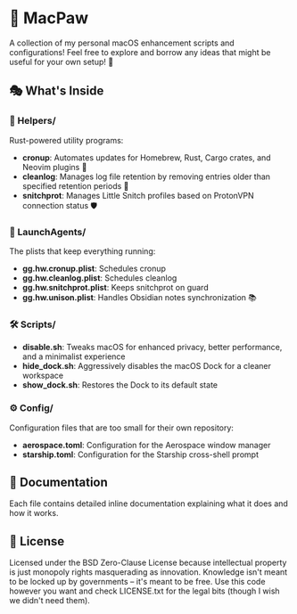 # 🍎 MacPaw

A collection of my personal macOS enhancement scripts and configurations! Feel free to explore and borrow any ideas that might be useful for your own setup! 🐻

## 🎭 What's Inside

### 🔧 Helpers/
Rust-powered utility programs:
- **cronup**: Automates updates for Homebrew, Rust, Cargo crates, and Neovim plugins 🎩
- **cleanlog**: Manages log file retention by removing entries older than specified retention periods 🫧
- **snitchprot**: Manages Little Snitch profiles based on ProtonVPN connection status 🛡️

### 🚀 LaunchAgents/
The plists that keep everything running:
- **gg.hw.cronup.plist**: Schedules cronup
- **gg.hw.cleanlog.plist**: Schedules cleanlog
- **gg.hw.snitchprot.plist**: Keeps snitchprot on guard
- **gg.hw.unison.plist**: Handles Obsidian notes synchronization 📚

### 🛠️ Scripts/
- **disable.sh**: Tweaks macOS for enhanced privacy, better performance, and a minimalist experience
- **hide_dock.sh**: Aggressively disables the macOS Dock for a cleaner workspace
- **show_dock.sh**: Restores the Dock to its default state

### ⚙️ Config/
Configuration files that are too small for their own repository:
- **aerospace.toml**: Configuration for the Aerospace window manager
- **starship.toml**: Configuration for the Starship cross-shell prompt

## 📖 Documentation

Each file contains detailed inline documentation explaining what it does and how it works.

## 📝 License

Licensed under the BSD Zero-Clause License because intellectual property is just monopoly rights masquerading as innovation. Knowledge isn't meant to be locked up by governments – it's meant to be free. Use this code however you want and check LICENSE.txt for the legal bits (though I wish we didn't need them).
